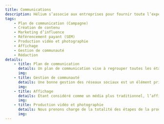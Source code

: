 ```yaml
---
title: Communications
description: Hélium s’associe aux entreprises pour fournir toute l’expérience de marque et de marketing. Nous nous engageons à vous fournir tout ce dont votre entreprise a besoin pour réussir, de A à Z.
tags:
    - Plan de communication (Campagne)
    - Création de contenu
    - Marketing d’influence
    - Référencement payant (SEM)
    - Production vidéo et photographie
    - Affichage
    - Gestion de communauté
    - Rédaction
details:
    - title: Plan de communication
      details: Un plan de communication vise à regrouper toutes les étapes et les informations nécessaires au déploiement d’une campagne publicitaire, peu importe votre budget. On y retrouve en autre les placements sélectionnés,  la durée, les coûts, etc.
      img:
    - title: Gestion de communauté
      details: Une bonne gestion des réseaux sociaux est un élément primordial pour assurer la pérennité de votre marque à long terme. Les médias doivent représenter l’essence de votre marque au travers les publications et développer un lien avec votre clientèle cible.
      img:
    - title: Affichage
      details: Étant considéré comme un média plus traditionnel, l’affichage reste encore aujourd’hui un excellent moyen de créer de la notoriété et de générer des clients si l’emplacement est bien choisi.
      img:
    - title: Production vidéo et photographie
      details: Nous prenons charge de la totalité des étapes de la production. Notre réseau de collaborateurs nous permettent de réaliser ce dont vous avez besoin, que se soit pour les médias sociaux ou un télédiffuseur.
      img:
---
```

